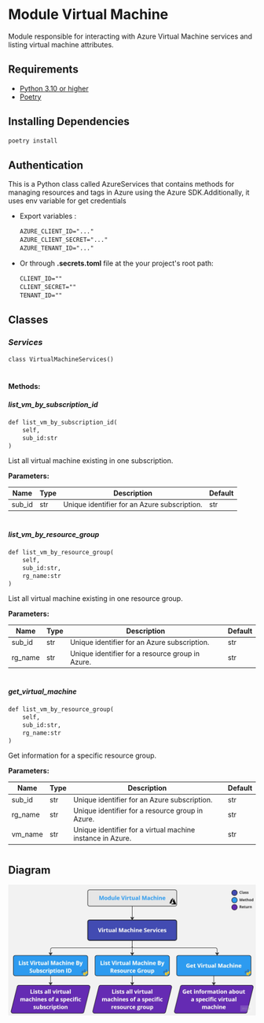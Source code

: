 # Module Virtual Machine 
Module responsible for interacting with Azure Virtual Machine services and listing virtual machine attributes. 

## **Requirements**
- [Python 3.10 or higher](https://www.python.org/downloads/)
- [Poetry](https://python-poetry.org/docs/)
  
## **Installing Dependencies**
```cmd
poetry install
```

## **Authentication**
This is a Python class called AzureServices that contains methods for managing resources and tags in Azure using the Azure SDK.Additionally,
it uses env variable for get credentials 

- Export variables :
    ```txt
    AZURE_CLIENT_ID="..."
    AZURE_CLIENT_SECRET="..."
    AZURE_TENANT_ID="..."
- Or through **.secrets.toml** file at the your project's root path:
    ```txt
    CLIENT_ID=""
    CLIENT_SECRET=""
    TENANT_ID=""

## **Classes**

### *Services*

```python3
class VirtualMachineServices()
```
#
#### Methods:

#### *list_vm_by_subscription_id*
```python3
def list_vm_by_subscription_id(
    self, 
    sub_id:str
)
```
List all virtual machine existing in one subscription.

**Parameters:**

| Name | Type | Description | Default |
|---|---|---|---|
| sub_id | str | Unique identifier for an Azure subscription.  | str |
#

#### *list_vm_by_resource_group*
```python3
def list_vm_by_resource_group(
    self, 
    sub_id:str,
    rg_name:str
)
```
List all virtual machine existing in one resource group.

**Parameters:**

| Name | Type | Description | Default |
|---|---|---|---|
| sub_id | str | Unique identifier for an Azure subscription.  | str |
| rg_name | str | Unique identifier for a resource group in Azure.  | str |
#
#### *get_virtual_machine*
```python3
def list_vm_by_resource_group(
    self, 
    sub_id:str,
    rg_name:str
)
```
Get information for a specific resource group.

**Parameters:**

| Name | Type | Description | Default |
|---|---|---|---|
| sub_id | str | Unique identifier for an Azure subscription.  | str |
| rg_name | str | Unique identifier for a resource group in Azure.  | str |
| vm_name | str | Unique identifier for a virtual machine instance in Azure.  | str |
#

## **Diagram**
<center>

![ModuleVirtualMachine.jpg](ModuleVirtualMachine.jpg)

</center>
